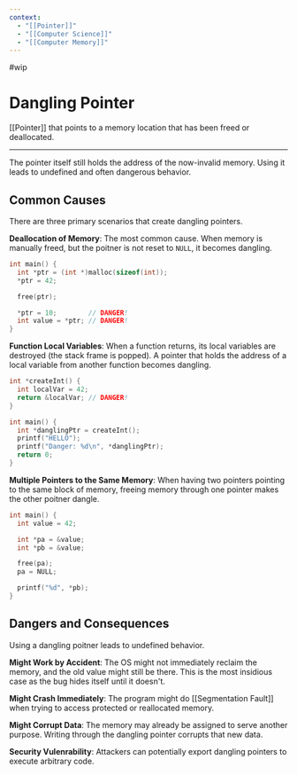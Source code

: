 ```yaml
---
context:
  - "[[Pointer]]"
  - "[[Computer Science]]"
  - "[[Computer Memory]]"
---
```


#wip

# Dangling Pointer

[[Pointer]] that points to a memory location that has been freed or deallocated.

---

The pointer itself still holds the address of the now-invalid memory. Using it leads to undefined and often dangerous behavior.

## Common Causes

There are three primary scenarios that create dangling pointers.

**Deallocation of Memory**: The most common cause. When memory is manually freed, but the poitner is not reset to `NULL`, it becomes dangling.

```c
int main() {
  int *ptr = (int *)malloc(sizeof(int));
  *ptr = 42;

  free(ptr);

  *ptr = 10;        // DANGER!
  int value = *ptr; // DANGER!
}
```

**Function Local Variables**: When a function returns, its local variables are destroyed (the stack frame is popped). A pointer that holds the address of a local variable from another function becomes dangling.

```c
int *createInt() {
  int localVar = 42;
  return &localVar; // DANGER!
}

int main() {
  int *danglingPtr = createInt();
  printf("HELLO");
  printf("Danger: %d\n", *danglingPtr);
  return 0;
}
```

**Multiple Pointers to the Same Memory**: When having two pointers pointing to the same block of memory, freeing memory through one pointer makes the other poitner dangle.

```c
int main() {
  int value = 42;

  int *pa = &value;
  int *pb = &value;

  free(pa);
  pa = NULL;

  printf("%d", *pb);
}
```

## Dangers and Consequences

Using a dangling poitner leads to undefined behavior.

**Might Work by Accident**: The OS might not immediately reclaim the memory, and the old value might still be there. This is the most insidious case as the bug hides itself until it doesn't.

**Might Crash Immediately**: The program might do [[Segmentation Fault]] when trying to access protected or reallocated memory.

**Might Corrupt Data**: The memory may already be assigned to serve another purpose. Writing through the dangling pointer corrupts that new data.

**Security Vulenrability**: Attackers can potentially export dangling pointers to execute arbitrary code.
